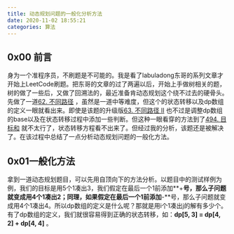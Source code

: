 ```yaml
---
title: 动态规划问题的一般化分析方法
date: 2020-11-02 18:55:21
categories: 算法
---
```


## 0x00 前言

身为一个准程序员，不刷题是不可能的。我是看了labuladong东哥的系列文章才开始上LeetCode刷题。把东哥的文章的过了两遍以后，开始上手做树相关的题，树的做了一些后，又做了回溯法的，最近准备肯动态规划这个绕不过去的硬骨头。先做了一道[62. 不同路径](https://leetcode-cn.com/problems/unique-paths/) ，虽然是一道中等难度，但这个的状态转移以及dp数组的定义一眼就看出来。即使是该题的升级版[63. 不同路径 II](https://leetcode-cn.com/problems/unique-paths-ii/) 也不过是调整dp数组的base以及在状态转移过程中添加一些判断。但这种一眼看穿的方法到了[494. 目标和](https://leetcode-cn.com/problems/target-sum/) 就不太行了，状态转移方程看不出来了。但经过我的分析，该题还是被解决了。在该过程中总结了一点分析动态规划问题的一般化方法。

## 0x01一般化方法

拿到一道动态规划题目，可以先用自顶向下的方法分析。以题目中的测试样例为例，我们的目标是用5个1凑出3，我们假定在最后一个1前添加**+**号，那么子问题就变成用4个1凑出2；同理，如果假定在最后一个1前添加**-**号，那么子问题就变成用4个1凑出4。所以dp数组的定义是什么呢？那就是用i个1凑出j的解有多少个。有了dp数组的定义，我们就很容易得到正确的状态转移，如：**dp[5, 3] = dp[4, 2] + dp[4, 4]** 。



